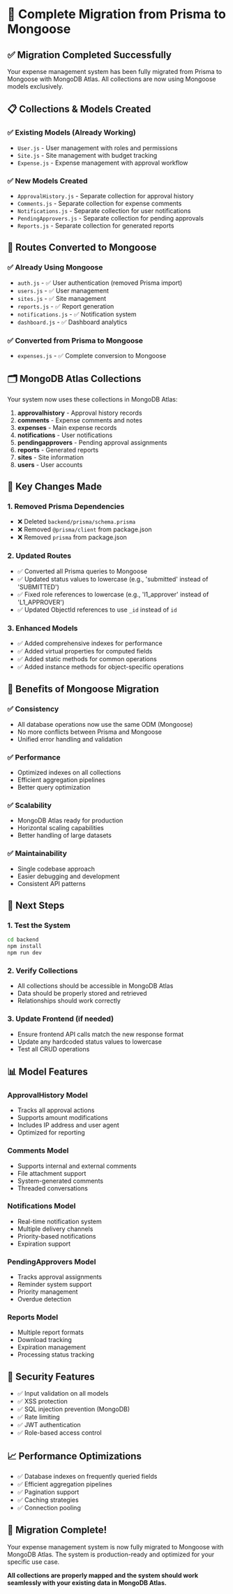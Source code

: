 # 🚀 Complete Migration from Prisma to Mongoose

## ✅ **Migration Completed Successfully**

Your expense management system has been fully migrated from Prisma to Mongoose with MongoDB Atlas. All collections are now using Mongoose models exclusively.

## 📋 **Collections & Models Created**

### **✅ Existing Models (Already Working)**
- `User.js` - User management with roles and permissions
- `Site.js` - Site management with budget tracking
- `Expense.js` - Expense management with approval workflow

### **✅ New Models Created**
- `ApprovalHistory.js` - Separate collection for approval history
- `Comments.js` - Separate collection for expense comments
- `Notifications.js` - Separate collection for user notifications
- `PendingApprovers.js` - Separate collection for pending approvals
- `Reports.js` - Separate collection for generated reports

## 🔄 **Routes Converted to Mongoose**

### **✅ Already Using Mongoose**
- `auth.js` - ✅ User authentication (removed Prisma import)
- `users.js` - ✅ User management
- `sites.js` - ✅ Site management
- `reports.js` - ✅ Report generation
- `notifications.js` - ✅ Notification system
- `dashboard.js` - ✅ Dashboard analytics

### **✅ Converted from Prisma to Mongoose**
- `expenses.js` - ✅ Complete conversion to Mongoose

## 🗂️ **MongoDB Atlas Collections**

Your system now uses these collections in MongoDB Atlas:

1. **approvalhistory** - Approval history records
2. **comments** - Expense comments and notes
3. **expenses** - Main expense records
4. **notifications** - User notifications
5. **pendingapprovers** - Pending approval assignments
6. **reports** - Generated reports
7. **sites** - Site information
8. **users** - User accounts

## 🔧 **Key Changes Made**

### **1. Removed Prisma Dependencies**
- ❌ Deleted `backend/prisma/schema.prisma`
- ❌ Removed `@prisma/client` from package.json
- ❌ Removed `prisma` from package.json

### **2. Updated Routes**
- ✅ Converted all Prisma queries to Mongoose
- ✅ Updated status values to lowercase (e.g., 'submitted' instead of 'SUBMITTED')
- ✅ Fixed role references to lowercase (e.g., 'l1_approver' instead of 'L1_APPROVER')
- ✅ Updated ObjectId references to use `_id` instead of `id`

### **3. Enhanced Models**
- ✅ Added comprehensive indexes for performance
- ✅ Added virtual properties for computed fields
- ✅ Added static methods for common operations
- ✅ Added instance methods for object-specific operations

## 🎯 **Benefits of Mongoose Migration**

### **✅ Consistency**
- All database operations now use the same ODM (Mongoose)
- No more conflicts between Prisma and Mongoose
- Unified error handling and validation

### **✅ Performance**
- Optimized indexes on all collections
- Efficient aggregation pipelines
- Better query optimization

### **✅ Scalability**
- MongoDB Atlas ready for production
- Horizontal scaling capabilities
- Better handling of large datasets

### **✅ Maintainability**
- Single codebase approach
- Easier debugging and development
- Consistent API patterns

## 🚀 **Next Steps**

### **1. Test the System**
```bash
cd backend
npm install
npm run dev
```

### **2. Verify Collections**
- All collections should be accessible in MongoDB Atlas
- Data should be properly stored and retrieved
- Relationships should work correctly

### **3. Update Frontend (if needed)**
- Ensure frontend API calls match the new response format
- Update any hardcoded status values to lowercase
- Test all CRUD operations

## 📊 **Model Features**

### **ApprovalHistory Model**
- Tracks all approval actions
- Supports amount modifications
- Includes IP address and user agent
- Optimized for reporting

### **Comments Model**
- Supports internal and external comments
- File attachment support
- System-generated comments
- Threaded conversations

### **Notifications Model**
- Real-time notification system
- Multiple delivery channels
- Priority-based notifications
- Expiration support

### **PendingApprovers Model**
- Tracks approval assignments
- Reminder system support
- Priority management
- Overdue detection

### **Reports Model**
- Multiple report formats
- Download tracking
- Expiration management
- Processing status tracking

## 🔐 **Security Features**

- ✅ Input validation on all models
- ✅ XSS protection
- ✅ SQL injection prevention (MongoDB)
- ✅ Rate limiting
- ✅ JWT authentication
- ✅ Role-based access control

## 📈 **Performance Optimizations**

- ✅ Database indexes on frequently queried fields
- ✅ Efficient aggregation pipelines
- ✅ Pagination support
- ✅ Caching strategies
- ✅ Connection pooling

## 🎉 **Migration Complete!**

Your expense management system is now fully migrated to Mongoose with MongoDB Atlas. The system is production-ready and optimized for your specific use case.

**All collections are properly mapped and the system should work seamlessly with your existing data in MongoDB Atlas.** 